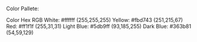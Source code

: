 Color Pallete:

Color	 Hex	     RGB
White: #ffffff	(255,255,255)
Yellow: #fbd743	(251,215,67)
Red: #ff1f1f	(255,31,31)
Light Blue: #5db9ff	(93,185,255)
Dark Blue: #363b81	(54,59,129)